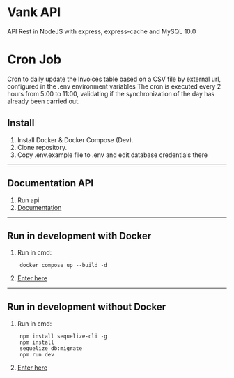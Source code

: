 # Vank API

API Rest in NodeJS with express, express-cache and MySQL 10.0

# Cron Job
Cron to daily update the Invoices table based on a CSV file by external url, configured in the .env environment variables
The cron is executed every 2 hours from 5:00 to 11:00, validating if the synchronization of the day has already been carried out.

## Install
1. Install Docker & Docker Compose (Dev).
2. Clone repository.
3. Copy .env.example file to .env and edit database credentials there

---

## Documentation API
1. Run api
2. [Documentation](http://localhost:3000/documentation)
---

## Run in development with Docker
1. Run in cmd:
```x-sh
    docker compose up --build -d
```
2.  [Enter here](http://localhost:3000/)

---

## Run in development without Docker
1. Run in cmd:
```x-sh
    npm install sequelize-cli -g
    npm install
    sequelize db:migrate
    npm run dev
```
2.  [Enter here](http://localhost:3000/)